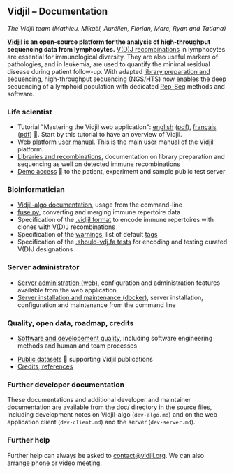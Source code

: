 
## Vidjil &ndash; Documentation
*The Vidjil team (Mathieu, Mikaël, Aurélien, Florian, Marc, Ryan and Tatiana)*

**[Vidjil](http://www.vidjil.org) is an open-source platform for the analysis of high-throughput
sequencing data from lymphocytes.** [V(D)J recombinations](http://en.wikipedia.org/wiki/V\(D\)J_recombination) in lymphocytes are
essential for immunological diversity. They are also useful markers of
pathologies, and in leukemia, are used to quantify the minimal residual
disease during patient follow-up.
With adapted [library preparation and sequencing](locus.md),
high-throughput sequencing (NGS/HTS) now
enables the deep sequencing of a lymphoid population with dedicated [Rep-Seq](http://omictools.com/rep-seq-c424-p1.html)
methods and software.

### Life scientist
  - Tutorial "Mastering the Vidjil web application": [english](./tutorial/mastering-vidjil.html) ([pdf](./tutorial/mastering-vidjil.pdf)), [français](./tutorial/mastering-vidjil-fr.html) ([pdf](./tutorial/mastering-vidjil-fr.pdf)) 🔗. Start by this tutorial to have an overview of Vidjil.
  - Web platform [user manual](user.md). This is the main user manual of the Vidjil platform.
  - [Libraries and recombinations](locus.md), documentation on library preparation and sequencing as well on detected immune recombinations
  - [Demo access](http://app.vidjil.org/) 🔗 to the patient, experiment and sample public test server

### Bioinformatician
  - [Vidjil-algo documentation](vidjil-algo.md), usage from the command-line
  - [fuse.py](tools.py), converting and merging immune repertoire data
  - Specification of the [.vidjil format](vidjil-format.md) to encode immune repertoires with clones with V(D)J recombinations
  - Specification of the [warnings](warnings.md), list of default [tags](tags.org)
  - Specification of the [.should-vdj.fa tests](should-vdj.md) for encoding and testing curated V(D)J designations

### Server administrator
  - [Server administration (web)](admin.md), configuration and administration features available from the web application
  - [Server installation and maintenance (docker)](server.md), server installation, configuration and maintenance from the command line

### Quality, open data, roadmap, credits
  - [Software and developement quality](quality.md), including software engineering methods and human and team processes
 <!--  - [Roadmap](roadmap.md) -->
  - [Public datasets](http://www.vidjil.org/data/) 🔗 supporting Vidjil publications
  - [Credits, references](credits.md)

### Further developer documentation

These documentations and additional developer and maintainer documentation
are available from the [doc/](http://gitlab.vidjil.org/tree/master/doc) directory in the source files,
including development notes on Vidjil-algo (`dev-algo.md`)
and on the web application client (`dev-client.md`) and the server (`dev-server.md`).

### Further help

Further help can always be asked to <contact@vidjil.org>. We can also arrange
phone or video meeting.

